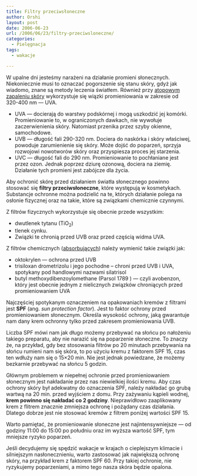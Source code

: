 ```yaml
---
title: Filtry przeciwsłoneczne
author: Orshi
layout: post
date: 2006-06-23
url: /2006/06/23/filtry-przeciwsloneczne/
categories:
  - Pielęgnacja
tags:
  - wakacje

---
```

W upalne dni jesteśmy narażeni na działanie promieni słonecznych. Niekoniecznie musi to oznaczać pogorszenie się stanu skóry, gdyż jak wiadomo, znane są metody leczenia światłem. Również przy [atopowym zapaleniu skóry][1] wykorzystuje się wiązki promieniowania w zakresie od 320-400 nm — UVA.

  * UVA — docierają do warstwy podskórnej i mogą uszkodzić jej komórki. Promieniowanie to, w ograniczonych dawkach, nie wywołuje zaczerwienienia skóry. Natomiast przenika przez szyby okienne, samochodowe.
  * UVB — długość fali 290-320 nm. Dociera do naskórka i skóry właściwej, powoduje zarumienienie się skóry. Może dojść do poparzeń, sprzyja rozwojowi nowotworów skóry oraz przyspiesza proces jej starzenia.
  * UVC — długość fali do 290 nm. Promieniowanie to pochłaniane jest przez ozon. Jednak poprzez dziurę ozonową, dociera na ziemię. Działanie tych promieni jest zabójcze dla życia.

<!--more-->

Aby ochronić skórę przed działaniem światła słonecznego powinno stosować się **filtry przeciwsłoneczne**, które występują w kosmetykach. Substancje ochronne można podzielić na te, których działanie polega na osłonie fizycznej oraz na takie, które są związkami chemicznie czynnymi.

Z filtrów fizycznych wykorzystuje się obecnie przede wszystkim:

  * dwutlenek tytanu (TiO<sub>2</sub>)
  * tlenek cynku.
  * Związki te chronią przed UVB oraz przed częścią widma UVA.

Z filtrów chemicznych ([absorbujących][2]) należy wymienić takie związki jak:

  * oktokrylen — ochrona przed UVB
  * trisiloxan drometrizolu i jego pochodne &#8211; chroni przed UVB i UVA, spotykany pod handlowymi nazwami silatrisol
  * butyl methoxydibenzoylomethane (Parsol 1789 ) — czyli avobenzon, który jest obecnie jednym z nielicznych związków chroniących przed promieniowaniem UVA

Najczęściej spotykanym oznaczeniem na opakowaniach kremów z filtrami jest **SPF** (ang. _sun protection factor_). Jest to faktor ochrony przed promieniowaniem słonecznym. Określa wysokość ochrony, jaką gwarantuje nam dany krem ochronny tylko przed zakresem promieniowania UVB.

Liczba SPF mówi nam jak długo możemy przebywać na słońcu po nałożeniu takiego preparatu, aby nie narazić się na poparzenie słoneczne. To znaczy że, na przykład, gdy bez stosowania filtrów po 20 minutach przebywania na słońcu rumieni nam się skóra, to po użyciu kremu z faktorem SPF 15, czas ten wdłuży nam się o 15×20 min. Nie jest jednak powiedzane, że możemy bezkarnie przebywać na słońcu 5 godzin.

Głównym problemem w niepełnej ochronie przed promieniowaniem słonecznym jest nakładanie przez nas niewielkiej ilości kremu. Aby czas ochrony skóry był adekwatny do oznaczenia SPF, należy nakładać go grubą wartwą na 20 min. przed wyjściem z domu. Przy zażywaniu kąpieli wodnej, **krem powinno się nakładać co 2 godziny**. Nieprawidłowo zaaplikowany krem z flitrem znacznie zmniejsza ochronę i pożądany czas działania. Dlatego dobrze jest nie stosować kremów z filtrem poniżej wartości SPF 15.

Warto pamiętać, że promieniowanie słoneczne jest najintensywniejsze — od godziny 11:00 do 15:00 po południu oraz im wyższa wartość SPF, tym mniejsze ryzyko poparzeń.

Jeśli decydujemy się spędzić wakacje w krajach o cieplejszym klimacie i silniejszym nasłonecznieniu, warto zastosować jak największą ochronę skóry, na przykład krem z faktorem SPF 60. Przy takiej ochronie, nie ryzykujemy poparzeniami, a mimo tego nasza skóra będzie opalona.

 [1]: http://www.atopowe-zapalenie.pl/atopedia/Atopowe_zapalenie_sk%C3%B3ry
 [2]: http://pl.wikipedia.org/wiki/Absorpcja_%28fizyka%29